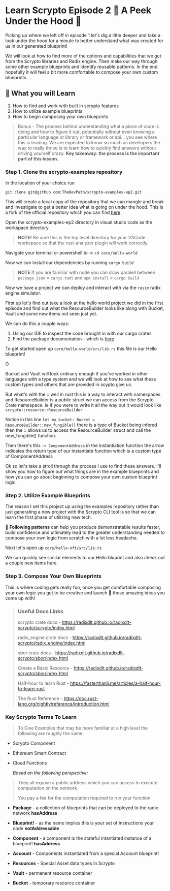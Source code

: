 # Learn Scrypto Episode 2 :microscope: A Peek Under the Hood :dna:

Picking up where we left off in episode 1 let's dig a little deeper and take a look under the hood for a minute to better understand what was created for us in our generated blueprint!

We will look at how to find more of the options and capabilities that we get from the Scrypto libraries and Radix engine. Then make our way through some other example blueprints and identify reusable patterns. In the end hopefully it will feel a bit more comfortable to compose your own custom blueprints.

## :brain: What you will Learn

1. How to find and work with built in scrypto features
2. How to utilize example blueprints
3. How to begin composing your own blueprints

> Bonus - The process behind understanding what a piece of code is doing and how to figure it out, potentially without even knowing a particular language or library or framework or api... you see where this is leading. We are expected to know so much as developers the way to really thrive is to learn how to quickly find answers without driving yourself crazy. **Key takeaway: the process is the important part of this lesson.**

### Step 1. Clone the scrypto-examples repository

In the location of your choice run

`git clone git@github.com:TheDevPath/scrypto-examples-ep2.git`

This will create a local copy of the repository that we can mangle and break and investigate to get a better idea what is going on under the hood. This is a fork of the official repository which you can find [here](https://github.com/radixdlt/scrypto-examples)

Open the scrypto-examples-ep2 directory in visual studio code as the workspace directory.

> **NOTE!** Be sure this is the top level directory for your VSCode workspace so that the rust-analyzer plugin will work correctly.

Navigate your terminal or powershell to -> `cd core/hello-world`

Now we can install our dependencies by running `cargo build`

> **NOTE** If you are familiar with node you can draw paralell between
> `package.json` = `cargo.toml` and `npm install` = `cargo build`

Now we have a project we can deploy and interact with via the `resim` radix engine simulator.

First up let's find out take a look at the hello world project we did in the first episode and find out what the ResourceBuilder looks like along with Bucket, Vault and some new items not seen just yet.

We can do this a couple ways:

1. Using our IDE to inspect the code brought in with our cargo crates
2. Find the package documentation - which is [here](https://radixdlt.github.io/radixdlt-scrypto/scrypto/index.html)

To get started open up `core/hello-world/src/lib.rs` this file is our Hello blueprint!

O

Bucket and Vault will look ordinary enough if you've worked in other languages with a type system and we will look at how to see what these custom types and others that are provided in scypto give us.

But what's with the :: well in rust this is a way to interact with namespaces and ResourceBuilder is a public struct we can access from the Scrypto Crate namespace. ie if you were to write it all the way out it would look like `scrypto::resource::ResourceBuilder`

Notice in this line `let my_bucket: Bucket = ResourceBuilder::new_fungible()` there is a type of Bucket being infered then the :: allows us to access the ResourceBuilder struct and call the new_fungible() function.

Then there's this `-> ComponentAddress` in the instantiation function the arrow indicates the return type of our instantiate function which is a custom type of ComponentAddress

Ok so let's take a stroll through the process I use to find these answers. I'll show you how to figure out what things are in the example blueprints and how you can go about beginning to compose your own custom blueprint logic.

### Step 2. Utilize Example Blueprints

The reason I set this project up using the examples repository rather than just generating a new project with the Scrypto CLI tool is so that we can learn the first phase of utilizing new tech.

:jigsaw: **Following patterns** can help you produce demonstratable results faster, build confidence and ultimately lead to the greater understanding needed to compose your own logic from scratch with a lot less headache.

Next let's open up `core/hello-nft/src/lib.rs`

We can quickly see similar elements to our Hello bluprint and also check out a couple new items here.

### Step 3. Compose Your Own Blueprints

This is where coding gets really fun, once you get comfortable composing your own logic you get to be creative and launch :rocket: those amazing ideas you come up with!

> ### Useful Docs Links
>
> scrypto crate docs -
> https://radixdlt.github.io/radixdlt-scrypto/scrypto/index.html
>
> radix_engine crate docs -
> https://radixdlt.github.io/radixdlt-scrypto/radix_engine/index.html
>
> sbor crate docs - https://radixdlt.github.io/radixdlt-scrypto/sbor/index.html
>
> Create a Basic Resource - https://radixdlt.github.io/radixdlt-scrypto/sbor/index.html
>
> Half-hour to learn Rust - https://fasterthanli.me/articles/a-half-hour-to-learn-rust
>
> The Rust Reference - https://doc.rust-lang.org/nightly/reference/introduction.html

### Key Scrypto Terms To Learn

> To Give Examples that may be more familiar at a high level the following are roughly the same:

- Scrypto Component
- Ethereum Smart Contract
- Cloud Functions

  _Based on the following perspective:_

> They all expose a public address which you can access to execute computation on the network.
>
> You pay a fee for the computation required to run your function.

- **Package** - a collection of blueprints that can be deployed to the radix network **hasAddress**
- **Blueprint!** - as the name implies this is your set of instructions your code **notAddressable**
- **Component** - a component is the stateful intantiated instance of a blueprint! **hasAddress**

- **Account** - Components instantiated from a special Account blueprint!

- **Resources** - Special Asset data types in Scrypto
- **Vault** - permanent resource container
- **Bucket** - temporary resource container
